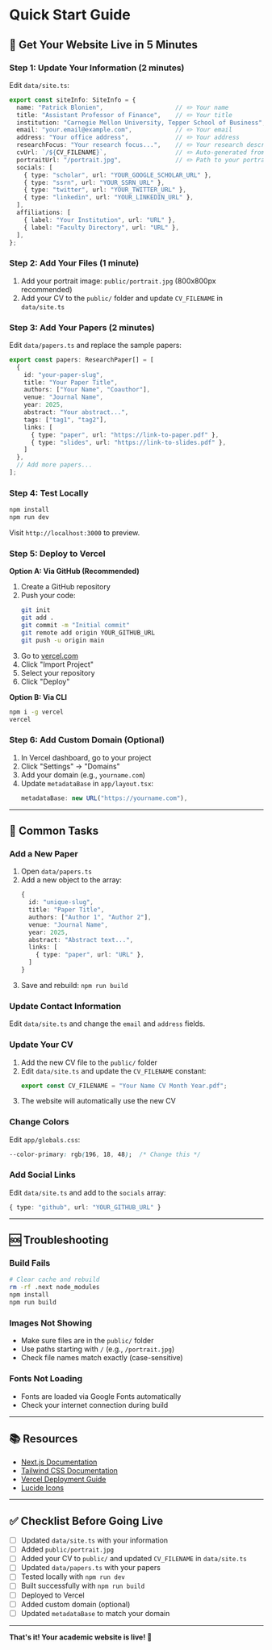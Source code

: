 # Quick Start Guide

## 🚀 Get Your Website Live in 5 Minutes

### Step 1: Update Your Information (2 minutes)

Edit `data/site.ts`:

```typescript
export const siteInfo: SiteInfo = {
  name: "Patrick Blonien",                    // ✏️ Your name
  title: "Assistant Professor of Finance",    // ✏️ Your title
  institution: "Carnegie Mellon University, Tepper School of Business",  // ✏️ Your institution
  email: "your.email@example.com",            // ✏️ Your email
  address: "Your office address",             // ✏️ Your address
  researchFocus: "Your research focus...",    // ✏️ Your research description
  cvUrl: `/${CV_FILENAME}`,                   // ✏️ Auto-generated from CV_FILENAME constant
  portraitUrl: "/portrait.jpg",               // ✏️ Path to your portrait
  socials: [
    { type: "scholar", url: "YOUR_GOOGLE_SCHOLAR_URL" },
    { type: "ssrn", url: "YOUR_SSRN_URL" },
    { type: "twitter", url: "YOUR_TWITTER_URL" },
    { type: "linkedin", url: "YOUR_LINKEDIN_URL" },
  ],
  affiliations: [
    { label: "Your Institution", url: "URL" },
    { label: "Faculty Directory", url: "URL" },
  ],
};
```

### Step 2: Add Your Files (1 minute)

1. Add your portrait image: `public/portrait.jpg` (800x800px recommended)
2. Add your CV to the `public/` folder and update `CV_FILENAME` in `data/site.ts`

### Step 3: Add Your Papers (2 minutes)

Edit `data/papers.ts` and replace the sample papers:

```typescript
export const papers: ResearchPaper[] = [
  {
    id: "your-paper-slug",
    title: "Your Paper Title",
    authors: ["Your Name", "Coauthor"],
    venue: "Journal Name",
    year: 2025,
    abstract: "Your abstract...",
    tags: ["tag1", "tag2"],
    links: [
      { type: "paper", url: "https://link-to-paper.pdf" },
      { type: "slides", url: "https://link-to-slides.pdf" },
    ]
  },
  // Add more papers...
];
```

### Step 4: Test Locally

```bash
npm install
npm run dev
```

Visit `http://localhost:3000` to preview.

### Step 5: Deploy to Vercel

**Option A: Via GitHub (Recommended)**
1. Create a GitHub repository
2. Push your code:
   ```bash
   git init
   git add .
   git commit -m "Initial commit"
   git remote add origin YOUR_GITHUB_URL
   git push -u origin main
   ```
3. Go to [vercel.com](https://vercel.com)
4. Click "Import Project"
5. Select your repository
6. Click "Deploy"

**Option B: Via CLI**
```bash
npm i -g vercel
vercel
```

### Step 6: Add Custom Domain (Optional)

1. In Vercel dashboard, go to your project
2. Click "Settings" → "Domains"
3. Add your domain (e.g., `yourname.com`)
4. Update `metadataBase` in `app/layout.tsx`:
   ```typescript
   metadataBase: new URL("https://yourname.com"),
   ```

---

## 📝 Common Tasks

### Add a New Paper

1. Open `data/papers.ts`
2. Add a new object to the array:
   ```typescript
   {
     id: "unique-slug",
     title: "Paper Title",
     authors: ["Author 1", "Author 2"],
     venue: "Journal Name",
     year: 2025,
     abstract: "Abstract text...",
     links: [
       { type: "paper", url: "URL" },
     ]
   }
   ```
3. Save and rebuild: `npm run build`

### Update Contact Information

Edit `data/site.ts` and change the `email` and `address` fields.

### Update Your CV

1. Add the new CV file to the `public/` folder
2. Edit `data/site.ts` and update the `CV_FILENAME` constant:
   ```typescript
   export const CV_FILENAME = "Your Name CV Month Year.pdf";
   ```
3. The website will automatically use the new CV

### Change Colors

Edit `app/globals.css`:
```css
--color-primary: rgb(196, 18, 48);  /* Change this */
```

### Add Social Links

Edit `data/site.ts` and add to the `socials` array:
```typescript
{ type: "github", url: "YOUR_GITHUB_URL" }
```

---

## 🆘 Troubleshooting

### Build Fails
```bash
# Clear cache and rebuild
rm -rf .next node_modules
npm install
npm run build
```

### Images Not Showing
- Make sure files are in the `public/` folder
- Use paths starting with `/` (e.g., `/portrait.jpg`)
- Check file names match exactly (case-sensitive)

### Fonts Not Loading
- Fonts are loaded via Google Fonts automatically
- Check your internet connection during build

---

## 📚 Resources

- [Next.js Documentation](https://nextjs.org/docs)
- [Tailwind CSS Documentation](https://tailwindcss.com/docs)
- [Vercel Deployment Guide](https://vercel.com/docs)
- [Lucide Icons](https://lucide.dev)

---

## ✅ Checklist Before Going Live

- [ ] Updated `data/site.ts` with your information
- [ ] Added `public/portrait.jpg`
- [ ] Added your CV to `public/` and updated `CV_FILENAME` in `data/site.ts`
- [ ] Updated `data/papers.ts` with your papers
- [ ] Tested locally with `npm run dev`
- [ ] Built successfully with `npm run build`
- [ ] Deployed to Vercel
- [ ] Added custom domain (optional)
- [ ] Updated `metadataBase` to match your domain

---

**That's it! Your academic website is live! 🎉**
